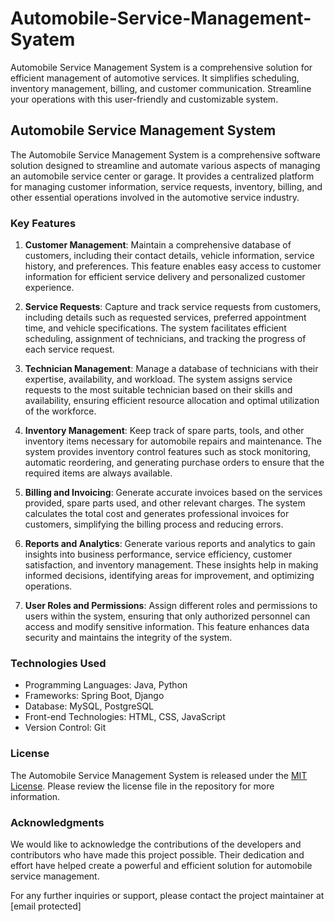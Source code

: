 # Automobile-Service-Management-Syatem
Automobile Service Management System is a comprehensive solution for efficient management of automotive services. It simplifies scheduling, inventory management, billing, and customer communication. Streamline your operations with this user-friendly and customizable system.
## Automobile Service Management System

The Automobile Service Management System is a comprehensive software solution designed to streamline and automate various aspects of managing an automobile service center or garage. It provides a centralized platform for managing customer information, service requests, inventory, billing, and other essential operations involved in the automotive service industry.

### Key Features

1. **Customer Management**: Maintain a comprehensive database of customers, including their contact details, vehicle information, service history, and preferences. This feature enables easy access to customer information for efficient service delivery and personalized customer experience.

2. **Service Requests**: Capture and track service requests from customers, including details such as requested services, preferred appointment time, and vehicle specifications. The system facilitates efficient scheduling, assignment of technicians, and tracking the progress of each service request.

3. **Technician Management**: Manage a database of technicians with their expertise, availability, and workload. The system assigns service requests to the most suitable technician based on their skills and availability, ensuring efficient resource allocation and optimal utilization of the workforce.

4. **Inventory Management**: Keep track of spare parts, tools, and other inventory items necessary for automobile repairs and maintenance. The system provides inventory control features such as stock monitoring, automatic reordering, and generating purchase orders to ensure that the required items are always available.

5. **Billing and Invoicing**: Generate accurate invoices based on the services provided, spare parts used, and other relevant charges. The system calculates the total cost and generates professional invoices for customers, simplifying the billing process and reducing errors.

6. **Reports and Analytics**: Generate various reports and analytics to gain insights into business performance, service efficiency, customer satisfaction, and inventory management. These insights help in making informed decisions, identifying areas for improvement, and optimizing operations.

7. **User Roles and Permissions**: Assign different roles and permissions to users within the system, ensuring that only authorized personnel can access and modify sensitive information. This feature enhances data security and maintains the integrity of the system.

### Technologies Used

- Programming Languages: Java, Python
- Frameworks: Spring Boot, Django
- Database: MySQL, PostgreSQL
- Front-end Technologies: HTML, CSS, JavaScript
- Version Control: Git

### License

The Automobile Service Management System is released under the [MIT License](https://opensource.org/licenses/MIT). Please review the license file in the repository for more information.

### Acknowledgments

We would like to acknowledge the contributions of the developers and contributors who have made this project possible. Their dedication and effort have helped create a powerful and efficient solution for automobile service management.

For any further inquiries or support, please contact the project maintainer at [email protected]
